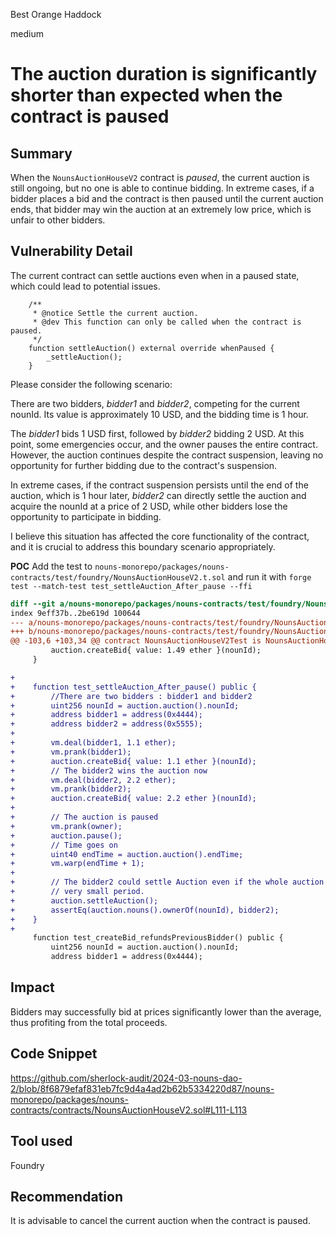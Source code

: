 Best Orange Haddock

medium

# The auction duration is significantly shorter than expected when the contract is paused

## Summary

When the `NounsAuctionHouseV2` contract is *paused*, the current auction is still ongoing, but no one is able to continue bidding. In extreme cases, if a bidder places a bid and the contract is then paused until the current auction ends, that bidder may win the auction at an extremely low price, which is unfair to other bidders.

## Vulnerability Detail

The current contract can settle auctions even when in a paused state, which could lead to potential issues.

```solidity
    /**
     * @notice Settle the current auction.
     * @dev This function can only be called when the contract is paused.
     */
    function settleAuction() external override whenPaused {
        _settleAuction();
    }
```

Please consider the following scenario:

There are two bidders, *bidder1* and *bidder2*, competing for the current nounId. Its value is approximately 10 USD, and the bidding time is 1 hour. 

The *bidder1* bids 1 USD first, followed by *bidder2* bidding 2 USD. At this point, some emergencies occur, and the owner pauses the entire contract. However, the auction continues despite the contract suspension, leaving no opportunity for further bidding due to the contract's suspension.

In extreme cases, if the contract suspension persists until the end of the auction, which is 1 hour later, *bidder2* can directly settle the auction and acquire the nounId at a price of 2 USD, while other bidders lose the opportunity to participate in bidding.

I believe this situation has affected the core functionality of the contract, and it is crucial to address this boundary scenario appropriately.

**POC**
Add the test to `nouns-monorepo/packages/nouns-contracts/test/foundry/NounsAuctionHouseV2.t.sol` and run it with `forge test --match-test test_settleAuction_After_pause --ffi`

```diff
diff --git a/nouns-monorepo/packages/nouns-contracts/test/foundry/NounsAuctionHouseV2.t.sol b/nouns-monorepo/packages/nouns-contracts/test/foundry/NounsAuctionHouseV2.t.sol
index 9eff37b..2be619d 100644
--- a/nouns-monorepo/packages/nouns-contracts/test/foundry/NounsAuctionHouseV2.t.sol
+++ b/nouns-monorepo/packages/nouns-contracts/test/foundry/NounsAuctionHouseV2.t.sol
@@ -103,6 +103,34 @@ contract NounsAuctionHouseV2Test is NounsAuctionHouseV2TestBase {
         auction.createBid{ value: 1.49 ether }(nounId);
     }

+
+    function test_settleAuction_After_pause() public {
+        //There are two bidders : bidder1 and bidder2
+        uint256 nounId = auction.auction().nounId;
+        address bidder1 = address(0x4444);
+        address bidder2 = address(0x5555);
+
+        vm.deal(bidder1, 1.1 ether);
+        vm.prank(bidder1);
+        auction.createBid{ value: 1.1 ether }(nounId);
+        // The bidder2 wins the auction now
+        vm.deal(bidder2, 2.2 ether);
+        vm.prank(bidder2);
+        auction.createBid{ value: 2.2 ether }(nounId);
+
+        // The auction is paused
+        vm.prank(owner);
+        auction.pause();
+        // Time goes on
+        uint40 endTime = auction.auction().endTime;
+        vm.warp(endTime + 1);
+
+        // The bidder2 could settle Auction even if the whole auction actually only last for a
+        // very small period.
+        auction.settleAuction();
+        assertEq(auction.nouns().ownerOf(nounId), bidder2);
+    }
+
     function test_createBid_refundsPreviousBidder() public {
         uint256 nounId = auction.auction().nounId;
         address bidder1 = address(0x4444);
```

## Impact

Bidders may successfully bid at prices significantly lower than the average, thus profiting from the total proceeds.

## Code Snippet

https://github.com/sherlock-audit/2024-03-nouns-dao-2/blob/8f6879efaf831eb7fc9d4a4ad2b62b5334220d87/nouns-monorepo/packages/nouns-contracts/contracts/NounsAuctionHouseV2.sol#L111-L113


## Tool used

Foundry

## Recommendation

It is advisable to cancel the current auction when the contract is paused.
